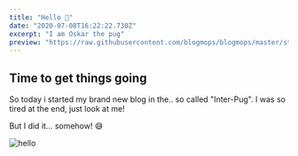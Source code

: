 ```yaml
---
title: "Hello 👋"
date: "2020-07-08T16:22:22.730Z"
excerpt: "I am Oskar the pug"
preview: "https://raw.githubusercontent.com/blogmops/blogmops/master/static/images/blog/hello/hello001.webp"
---
```

## Time to get things going

So today i started my brand new blog in the.. so called "Inter-Pug". I was so tired at the end, just look at me!

But I did it... somehow! 😅

![hello](/images/blog/hello/hello002.webp "Wake up")

